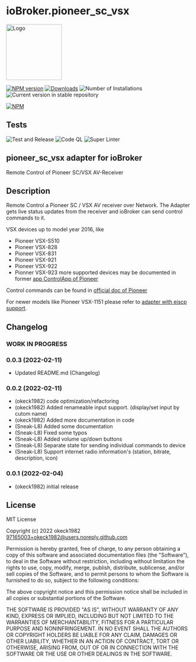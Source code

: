 # ioBroker.pioneer_sc_vsx
<img src="admin/pioneer_sc_vsx.png" width="150px" alt="Logo">

[![NPM version](https://img.shields.io/npm/v/iobroker.pioneer_sc_vsx.svg)](https://www.npmjs.com/package/iobroker.pioneer_sc_vsx)
[![Downloads](https://img.shields.io/npm/dm/iobroker.pioneer_sc_vsx.svg)](https://www.npmjs.com/package/iobroker.pioneer_sc_vsx)
![Number of Installations](https://iobroker.live/badges/pioneer_sc_vsx-installed.svg)
![Current version in stable repository](https://iobroker.live/badges/pioneer_sc_vsx-stable.svg)

[![NPM](https://nodei.co/npm/iobroker.pioneer_sc_vsx.png?downloads=true)](https://nodei.co/npm/iobroker.pioneer_sc_vsx/)

## Tests
![Test and Release](https://github.com/okeck1982/ioBroker.pioneer_sc_vsx/workflows/Test%20and%20Release/badge.svg)
![Code QL](https://github.com/okeck1982/ioBroker.pioneer_sc_vsx/workflows/CodeQL/badge.svg)
![Super Linter](https://github.com/okeck1982/ioBroker.pioneer_sc_vsx/workflows/Lint%20Code%20Base/badge.svg)

## pioneer_sc_vsx adapter for ioBroker
Remote Control of Pioneer SC/VSX AV-Receiver

## Description
Remote Control a Pioneer SC / VSX AV receiver over Network.
The Adapter gets live status updates from the receiver and ioBroker can send control commands to it.

VSX devices up to model year 2016, like
* Pioneer VSX-S510
* Pioneer VSX-828
* Pioneer VSX-831
* Pioneer VSX-921
* Pioneer VSX-922
* Pionner VSX-923
more supported devices may be documented in former [app ControlApp of Pioneer](https://jpn.pioneer/ja/support/soft/iapp_controlapp/en.html#anp02)

Control commands can be found in [official doc of Pioneer](http://www.pioneerelectronics.com/StaticFiles/PUSA/Files/Home%20Custom%20Install/SC-37-RS232.pdf)

For newer models like Pioneer VSX-1151 please refer to [adapter with eiscp support](https://github.com/ioBroker/ioBroker.onkyo).

## Changelog
<!--
	Placeholder for the next version (at the beginning of the line):
	### **WORK IN PROGRESS**
-->

### **WORK IN PROGRESS**


### 0.0.3 (2022-02-11)
- Updated README.md (Changelog)

### 0.0.2 (2022-02-11)
* (okeck1982) code optimization/refactoring
* (okeck1982) Added renameable input support. (display/set input by cutom name)
* (okeck1982) Added more documentation in code
* (Sneak-L8)  Added some documentation
* (Sneak-L8)  Fixed some typos
* (Sneak-L8)  Added volume up/down buttons
* (Sneak-L8)  Separate state for sending individual commands to device
* (Sneak-L8)  Support internet radio information's (station, bitrate, description, icon)

### 0.0.1 (2022-02-04)
* (okeck1982) initial release

## License
MIT License

Copyright (c) 2022 okeck1982 <97165003+okeck1982@users.noreply.github.com>

Permission is hereby granted, free of charge, to any person obtaining a copy
of this software and associated documentation files (the "Software"), to deal
in the Software without restriction, including without limitation the rights
to use, copy, modify, merge, publish, distribute, sublicense, and/or sell
copies of the Software, and to permit persons to whom the Software is
furnished to do so, subject to the following conditions:

The above copyright notice and this permission notice shall be included in all
copies or substantial portions of the Software.

THE SOFTWARE IS PROVIDED "AS IS", WITHOUT WARRANTY OF ANY KIND, EXPRESS OR
IMPLIED, INCLUDING BUT NOT LIMITED TO THE WARRANTIES OF MERCHANTABILITY,
FITNESS FOR A PARTICULAR PURPOSE AND NONINFRINGEMENT. IN NO EVENT SHALL THE
AUTHORS OR COPYRIGHT HOLDERS BE LIABLE FOR ANY CLAIM, DAMAGES OR OTHER
LIABILITY, WHETHER IN AN ACTION OF CONTRACT, TORT OR OTHERWISE, ARISING FROM,
OUT OF OR IN CONNECTION WITH THE SOFTWARE OR THE USE OR OTHER DEALINGS IN THE
SOFTWARE.